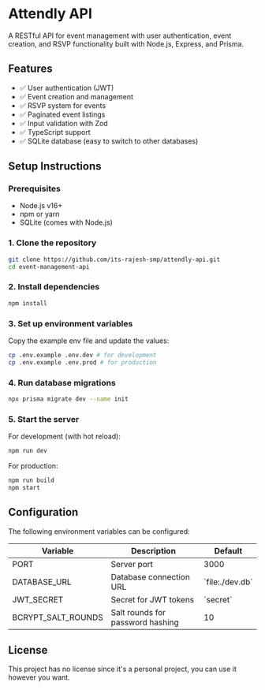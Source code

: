 # Attendly API

A RESTful API for event management with user authentication, event creation, and RSVP functionality built with Node.js, Express, and Prisma.

## Features

- ✅ User authentication (JWT)
- ✅ Event creation and management
- ✅ RSVP system for events
- ✅ Paginated event listings
- ✅ Input validation with Zod
- ✅ TypeScript support
- ✅ SQLite database (easy to switch to other databases)

## Setup Instructions

### Prerequisites

- Node.js v16+
- npm or yarn
- SQLite (comes with Node.js)

### 1. Clone the repository

```bash
git clone https://github.com/its-rajesh-smp/attendly-api.git
cd event-management-api
```

### 2. Install dependencies

```bash
npm install
```

### 3. Set up environment variables

Copy the example env file and update the values:

```bash
cp .env.example .env.dev # for development
cp .env.example .env.prod # for production
```

### 4. Run database migrations

```bash
npx prisma migrate dev --name init
```

### 5. Start the server

For development (with hot reload):

```bash
npm run dev
```

For production:

```bash
npm run build
npm start
```

## Configuration

The following environment variables can be configured:

| Variable           | Description                      | Default           |
| ------------------ | -------------------------------- | ----------------- |
| PORT               | Server port                      | 3000              |
| DATABASE_URL       | Database connection URL          | \`file:./dev.db\` |
| JWT_SECRET         | Secret for JWT tokens            | \`secret\`        |
| BCRYPT_SALT_ROUNDS | Salt rounds for password hashing | 10                |

## License

This project has no license since it's a personal project, you can use it however you want.
